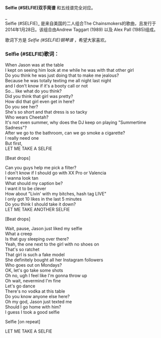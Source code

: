 

**Selfie (#SELFIE)双手简谱** 和五线谱完全对应。

_  
Selfie (#SELFIE)_ 是来自美国的二人组合The Chainsmokers的歌曲，且发行于2014年1月28日。该组合由Andrew
Taggart (1989) 以及 Alex Pall (1985)组成。

  
歌词下方是 _Selfie (#SELFIE)钢琴谱_ ，希望大家喜欢。

### Selfie (#SELFIE)歌词：

When Jason was at the table  
I kept on seeing him look at me while he was with that other girl  
Do you think he was just doing that to make me jealous?  
Because he was totally texting me all night last night  
and I don't know if it's a booty call or not  
So... like what do you think?  
Did you think that girl was pretty?  
How did that girl even get in here?  
Do you see her?  
She's so short and that dress is so tacky  
Who wears Cheetah?  
It's not even summer, why does the DJ keep on playing "Summertime Sadness"?  
After we go to the bathroom, can we go smoke a cigarette?  
I really need one  
But first,  
LET ME TAKE A SELFIE

[Beat drops]

Can you guys help me pick a filter?  
I don't know if I should go with XX Pro or Valencia  
I wanna look tan  
What should my caption be?  
I want it to be clever  
How about "Livin' with my bitches, hash tag LIVE"  
I only got 10 likes in the last 5 minutes  
Do you think I should take it down?  
LET ME TAKE ANOTHER SELFIE

[Beat drops]

Wait, pause, Jason just liked my selfie  
What a creep  
Is that guy sleeping over there?  
Yeah, the one next to the girl with no shoes on  
That's so ratchet  
That girl is such a fake model  
She definitely bought all her Instagram followers  
Who goes out on Mondays?  
OK, let's go take some shots  
Oh no, ugh I feel like I'm gonna throw up  
Oh wait, nevermind I'm fine  
Let's go dance  
There's no vodka at this table  
Do you know anyone else here?  
Oh my god, Jason just texted me  
Should I go home with him?  
I guess I took a good selfie

Selfie [on repeat]

LET ME TAKE A SELFIE

